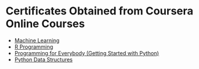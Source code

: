 # Certificates Obtained from Coursera Online Courses

- [Machine Learning](https://github.com/jansenicus/coursera/blob/master/certificates/01%20Coursera%2064J6REZ3TLNX.pdf)
- [R Programming](https://github.com/jansenicus/coursera/blob/master/certificates/02%20Coursera%208U4M3E7BZHR6.pdf)
- [Programming for Everybody (Getting Started with Python)](https://github.com/jansenicus/coursera/blob/master/certificates/03%20Coursera%20P2XQKMFCJMKY.pdf)
- [Python Data Structures](https://github.com/jansenicus/coursera/blob/master/certificates/04%20Coursera%20AJF2MVQ5SE5Y.pdf)
